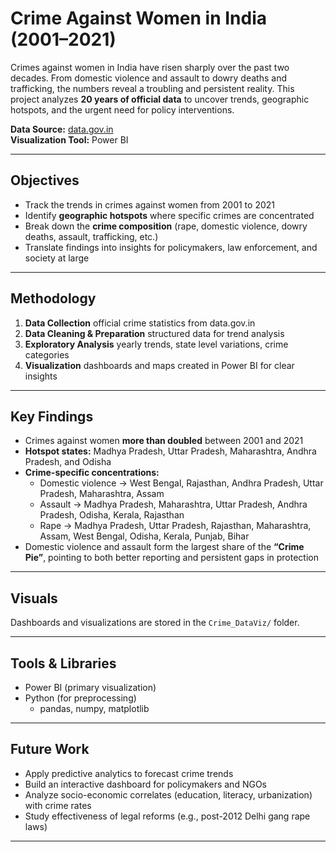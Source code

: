 # Crime Against Women in India (2001–2021)  

Crimes against women in India have risen sharply over the past two decades. From domestic violence and assault to dowry deaths and trafficking, the numbers reveal a troubling and persistent reality. This project analyzes **20 years of official data** to uncover trends, geographic hotspots, and the urgent need for policy interventions.  

**Data Source:** [data.gov.in](https://data.gov.in)  
**Visualization Tool:** Power BI  

---

## Objectives  
- Track the trends in crimes against women from 2001 to 2021  
- Identify **geographic hotspots** where specific crimes are concentrated  
- Break down the **crime composition** (rape, domestic violence, dowry deaths, assault, trafficking, etc.)  
- Translate findings into insights for policymakers, law enforcement, and society at large  

---

## Methodology  
1. **Data Collection**  official crime statistics from data.gov.in  
2. **Data Cleaning & Preparation** structured data for trend analysis  
3. **Exploratory Analysis**  yearly trends, state level variations, crime categories  
4. **Visualization**  dashboards and maps created in Power BI for clear insights  

---

## Key Findings  
- Crimes against women **more than doubled** between 2001 and 2021  
- **Hotspot states:** Madhya Pradesh, Uttar Pradesh, Maharashtra, Andhra Pradesh, and Odisha  
- **Crime-specific concentrations:**  
  - Domestic violence → West Bengal, Rajasthan, Andhra Pradesh, Uttar Pradesh, Maharashtra, Assam  
  - Assault → Madhya Pradesh, Maharashtra, Uttar Pradesh, Andhra Pradesh, Odisha, Kerala, Rajasthan  
  - Rape → Madhya Pradesh, Uttar Pradesh, Rajasthan, Maharashtra, Assam, West Bengal, Odisha, Kerala, Punjab, Bihar  
- Domestic violence and assault form the largest share of the **“Crime Pie”**, pointing to both better reporting and persistent gaps in protection  

---

## Visuals  
Dashboards and visualizations are stored in the `Crime_DataViz/` folder.  

---

## Tools & Libraries  
- Power BI (primary visualization)  
- Python (for preprocessing)  
  - pandas, numpy, matplotlib 

---

## Future Work  
- Apply predictive analytics to forecast crime trends  
- Build an interactive dashboard for policymakers and NGOs  
- Analyze socio-economic correlates (education, literacy, urbanization) with crime rates  
- Study effectiveness of legal reforms (e.g., post-2012 Delhi gang rape laws)  

---
